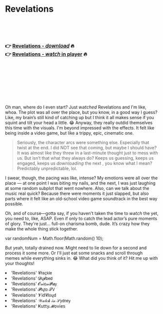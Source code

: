 <h1>Revelations</h1>

<br><br><br>

<h3>👉 <a href="https://Justins-ewunwinfi1979.github.io/bjpgcoupti/">Revelations - 𝘥𝘰𝘸𝘯𝘭𝘰𝘢𝘥</a> 🔥<br>
👉 <a href="https://Justins-ewunwinfi1979.github.io/bjpgcoupti/">Revelations - 𝘸𝘢𝘵𝘤𝘩 in player</a> 🔥
</h3>



<br><br><br><br><br><br><br>


Oh man, where do I even start? Just 𝘸𝘢𝘵𝘤𝘩𝘦𝘥 Revelations and I'm like, whoa. The plot was all over the place, but you know, in a good way I guess? Like, my brain’s still kind of catching up but I think it all makes sense if you squint and tilt your head a little. 😂 Anyway, they really outdid themselves this time with the visuals. I'm beyond impressed with the effects. It felt like being inside a video game, but like a trippy, epic, cinematic one.

> Seriously, the character arcs were something else. Especially that twist at the end. I did NOT see that coming, but maybe I should have? It was almost like they threw in a last-minute thought just to mess with us. But isn’t that what they always do? Keeps us guessing, keeps us engaged, keeps us 𝘥𝘰𝘸𝘯𝘭𝘰𝘢𝘥𝘪𝘯𝘨 the next  , you know what I mean? Predictably unpredictable, lol. 

I swear, though, the pacing was like, intense? My emotions were all over the place — at one point I was biting my nails, and the next, I was just laughing at some random subplot that went nowhere. Also, can we talk about the music real quick? Because there were moments it just slapped, but also parts where it felt like an old-school video game soundtrack in the best way possible. 

Oh, and of course—gotta say, if you haven't taken the time to 𝘸𝘢𝘵𝘤𝘩 the   yet, you need to, like, ASAP. Even if only to catch the lead actor’s pure moments of glory. They're just... full-on charisma bomb, dude. It’s crazy how they make the whole thing stick together.

var randomNum = Math.floor(Math.random()  10);

But yeah, totally drained now. Might need to lie down for a second and process it some more. Or I'll just eat some snacks and scroll through memes while everything sinks in. 😂 What did you think of it? Hit me up with your thoughts!

<li>'Revelations' 𝓒𝗋𝖺ç𝗄𝗅𝖾</li>
<li>'Revelations' 𝓓ų𝓫𝖻𝖾𝖽</li>
<li>'Revelations' 𝓞𝓃𝗂𝗈𝓃𝓟𝗅𝖆𝗒</li>
<li>'Revelations' 𝓟𝗅ų𝗍𝗈 𝓣𝖵</li>
<li>'Revelations' 𝓥𝗂ԁ𝓒𝗅𝗈ųԁ</li>
<li>'Revelations' 𝒲𝒶𝓉𝒸𝒽 𝒾𝓃 𝒮𝗒𝖽𝗇𝖾𝗒</li>
<li>'Revelations' Ҝ𝗎𝗍𝗍𝗒𝓜𝗈ν𝗂𝖾𝗌</li>

